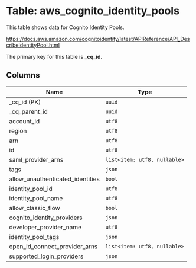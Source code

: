 # Table: aws_cognito_identity_pools

This table shows data for Cognito Identity Pools.

https://docs.aws.amazon.com/cognitoidentity/latest/APIReference/API_DescribeIdentityPool.html

The primary key for this table is **_cq_id**.

## Columns

| Name          | Type          |
| ------------- | ------------- |
|_cq_id (PK)|`uuid`|
|_cq_parent_id|`uuid`|
|account_id|`utf8`|
|region|`utf8`|
|arn|`utf8`|
|id|`utf8`|
|saml_provider_arns|`list<item: utf8, nullable>`|
|tags|`json`|
|allow_unauthenticated_identities|`bool`|
|identity_pool_id|`utf8`|
|identity_pool_name|`utf8`|
|allow_classic_flow|`bool`|
|cognito_identity_providers|`json`|
|developer_provider_name|`utf8`|
|identity_pool_tags|`json`|
|open_id_connect_provider_arns|`list<item: utf8, nullable>`|
|supported_login_providers|`json`|